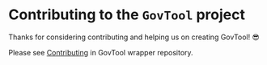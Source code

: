 # Contributing to the `GovTool` project

Thanks for considering contributing and helping us on creating GovTool! 😎

Please see [Contributing](https://github.com/IntersectMBO/govtool/blob/main/CONTRIBUTING.md) in GovTool wrapper repository.